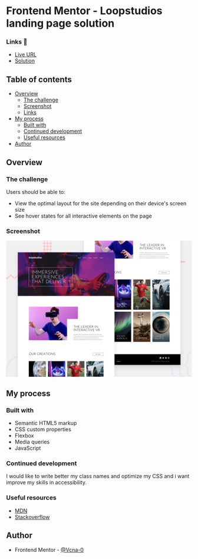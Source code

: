 # Frontend Mentor - Loopstudios landing page solution

### Links :link:

- [Live URL](https://vcna-0.github.io/FrontendMentor-challenges/Loopstudio/)
- [Solution](https://www.frontendmentor.io/solutions/loopstudios-landing-page-3GfKRxX4u)


## Table of contents

- [Overview](#overview)
  - [The challenge](#the-challenge)
  - [Screenshot](#screenshot)
  - [Links](#links)
- [My process](#my-process)
  - [Built with](#built-with)
  - [Continued development](#continued-development)
  - [Useful resources](#useful-resources)
- [Author](#author)


## Overview

### The challenge

Users should be able to:

- View the optimal layout for the site depending on their device's screen size
- See hover states for all interactive elements on the page

### Screenshot

![](design/desktop-preview.jpg)

## My process

### Built with

- Semantic HTML5 markup
- CSS custom properties
- Flexbox
- Media queries
- JavaScript 

### Continued development

I would like to write better my class names and optimize my CSS and i want improve my skills in accessibility.

### Useful resources

- [MDN](https://developer.mozilla.org/fr/)
- [Stackoverflow](https://stackoverflow.com/)

## Author

- Frontend Mentor - [@Vcna-0](https://www.frontendmentor.io/profile/Vcna-0)

